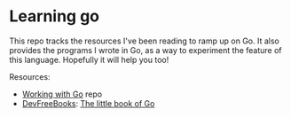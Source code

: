 # Learning go

This repo tracks the resources I've been reading to ramp up on Go. It also provides the programs I wrote in Go, as a way to experiment the feature of this language. Hopefully it will help you too!

Resources:
  - [Working with Go](https://github.com/mkaz/working-with-go) repo
  - [DevFreeBooks](http://devfreebooks.org/): [The little book of Go](http://openmymind.net/The-Little-Go-Book/?utm_source=devfreebooks&utm_medium=medium&utm_campaign=DevFreeBooks)
